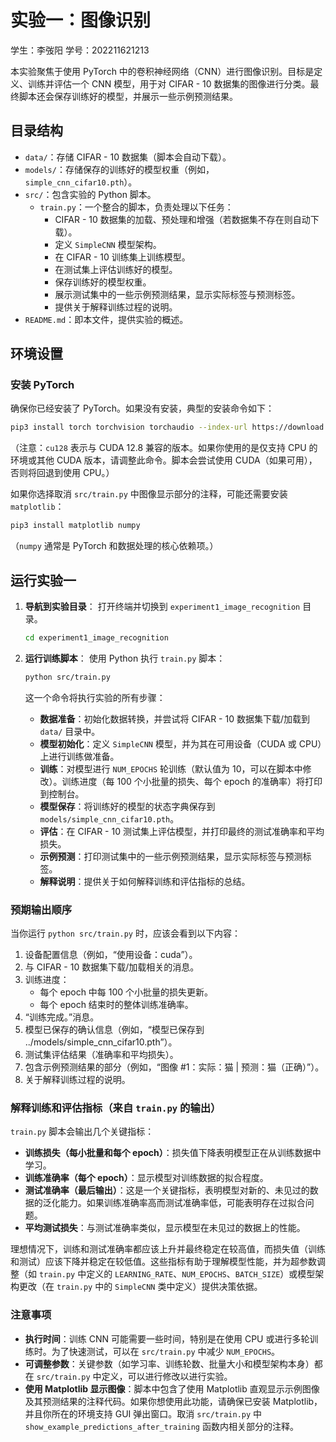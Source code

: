 # 实验一：图像识别

学生：李弢阳
学号：202211621213

本实验聚焦于使用 PyTorch 中的卷积神经网络（CNN）进行图像识别。目标是定义、训练并评估一个 CNN 模型，用于对 CIFAR - 10 数据集的图像进行分类。最终脚本还会保存训练好的模型，并展示一些示例预测结果。

## 目录结构
- `data/`：存储 CIFAR - 10 数据集（脚本会自动下载）。
- `models/`：存储保存的训练好的模型权重（例如，`simple_cnn_cifar10.pth`）。
- `src/`：包含实验的 Python 脚本。
  - `train.py`：一个整合的脚本，负责处理以下任务：
      - CIFAR - 10 数据集的加载、预处理和增强（若数据集不存在则自动下载）。
      - 定义 `SimpleCNN` 模型架构。
      - 在 CIFAR - 10 训练集上训练模型。
      - 在测试集上评估训练好的模型。
      - 保存训练好的模型权重。
      - 展示测试集中的一些示例预测结果，显示实际标签与预测标签。
      - 提供关于解释训练过程的说明。
- `README.md`：即本文件，提供实验的概述。

## 环境设置

### 安装 PyTorch
确保你已经安装了 PyTorch。如果没有安装，典型的安装命令如下：
```bash
pip3 install torch torchvision torchaudio --index-url https://download.pytorch.org/whl/cu128
```
（注意：`cu128` 表示与 CUDA 12.8 兼容的版本。如果你使用的是仅支持 CPU 的环境或其他 CUDA 版本，请调整此命令。脚本会尝试使用 CUDA（如果可用），否则将回退到使用 CPU。）

如果你选择取消 `src/train.py` 中图像显示部分的注释，可能还需要安装 `matplotlib`：
```bash
pip3 install matplotlib numpy
```
（`numpy` 通常是 PyTorch 和数据处理的核心依赖项。）

## 运行实验一

1. **导航到实验目录**：
    打开终端并切换到 `experiment1_image_recognition` 目录。
    ```bash
    cd experiment1_image_recognition
    ```

2. **运行训练脚本**：
    使用 Python 执行 `train.py` 脚本：
    ```bash
    python src/train.py
    ```

    这一个命令将执行实验的所有步骤：
    * **数据准备**：初始化数据转换，并尝试将 CIFAR - 10 数据集下载/加载到 `data/` 目录中。
    * **模型初始化**：定义 `SimpleCNN` 模型，并为其在可用设备（CUDA 或 CPU）上进行训练做准备。
    * **训练**：对模型进行 `NUM_EPOCHS` 轮训练（默认值为 10，可以在脚本中修改）。训练进度（每 100 个小批量的损失、每个 epoch 的准确率）将打印到控制台。
    * **模型保存**：将训练好的模型的状态字典保存到 `models/simple_cnn_cifar10.pth`。
    * **评估**：在 CIFAR - 10 测试集上评估模型，并打印最终的测试准确率和平均损失。
    * **示例预测**：打印测试集中的一些示例预测结果，显示实际标签与预测标签。
    * **解释说明**：提供关于如何解释训练和评估指标的总结。

### 预期输出顺序
当你运行 `python src/train.py` 时，应该会看到以下内容：
1. 设备配置信息（例如，“使用设备：cuda”）。
2. 与 CIFAR - 10 数据集下载/加载相关的消息。
3. 训练进度：
    * 每个 epoch 中每 100 个小批量的损失更新。
    * 每个 epoch 结束时的整体训练准确率。
4. “训练完成。”消息。
5. 模型已保存的确认信息（例如，“模型已保存到 ../models/simple_cnn_cifar10.pth”）。
6. 测试集评估结果（准确率和平均损失）。
7. 包含示例预测结果的部分（例如，“图像 #1：实际：猫 | 预测：猫（正确）”）。
8. 关于解释训练过程的说明。

### 解释训练和评估指标（来自 `train.py` 的输出）

`train.py` 脚本会输出几个关键指标：
- **训练损失（每小批量和每个 epoch）**：损失值下降表明模型正在从训练数据中学习。
- **训练准确率（每个 epoch）**：显示模型对训练数据的拟合程度。
- **测试准确率（最后输出）**：这是一个关键指标，表明模型对新的、未见过的数据的泛化能力。如果训练准确率高而测试准确率低，可能表明存在过拟合问题。
- **平均测试损失**：与测试准确率类似，显示模型在未见过的数据上的性能。

理想情况下，训练和测试准确率都应该上升并最终稳定在较高值，而损失值（训练和测试）应该下降并稳定在较低值。这些指标有助于理解模型性能，并为超参数调整（如 `train.py` 中定义的 `LEARNING_RATE`、`NUM_EPOCHS`、`BATCH_SIZE`）或模型架构更改（在 `train.py` 中的 `SimpleCNN` 类中定义）提供决策依据。

### 注意事项
- **执行时间**：训练 CNN 可能需要一些时间，特别是在使用 CPU 或进行多轮训练时。为了快速测试，可以在 `src/train.py` 中减少 `NUM_EPOCHS`。
- **可调整参数**：关键参数（如学习率、训练轮数、批量大小和模型架构本身）都在 `src/train.py` 中定义，可以进行修改以进行实验。
- **使用 Matplotlib 显示图像**：脚本中包含了使用 Matplotlib 直观显示示例图像及其预测结果的注释代码。如果你想使用此功能，请确保已安装 Matplotlib，并且你所在的环境支持 GUI 弹出窗口。取消 `src/train.py` 中 `show_example_predictions_after_training` 函数内相关部分的注释。